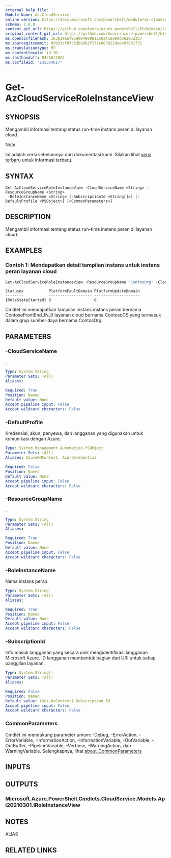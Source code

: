 ```yaml
---
external help file: ''
Module Name: Az.CloudService
online version: https://docs.microsoft.com/powershell/module/az.cloudservice/get-azcloudserviceroleinstanceview
schema: 2.0.0
content_git_url: https://github.com/Azure/azure-powershell/blob/main/src/CloudService/help/Get-AzCloudServiceRoleInstanceView.md
original_content_git_url: https://github.com/Azure/azure-powershell/blob/main/src/CloudService/help/Get-AzCloudServiceRoleInstanceView.md
ms.openlocfilehash: 163b1eaaf85e00498881250af1ed09d0e29523b7
ms.sourcegitcommit: dcb33efdfc53ba0b2f271e883021de84878d1f31
ms.translationtype: MT
ms.contentlocale: id-ID
ms.lasthandoff: 04/18/2022
ms.locfileid: "143364617"
---
```

# Get-AzCloudServiceRoleInstanceView

## SYNOPSIS
Mengambil informasi tentang status run-time instans peran di layanan cloud.

> [!NOTE]
>Ini adalah versi sebelumnya dari dokumentasi kami. Silakan lihat [versi terbaru](/powershell/module/az.cloudservice/get-azcloudserviceroleinstanceview) untuk informasi terbaru.

## SYNTAX

```
Get-AzCloudServiceRoleInstanceView -CloudServiceName <String> -ResourceGroupName <String>
 -RoleInstanceName <String> [-SubscriptionId <String[]>] [-DefaultProfile <PSObject>] [<CommonParameters>]
```

## DESCRIPTION
Mengambil informasi tentang status run-time instans peran di layanan cloud.

## EXAMPLES

### Contoh 1: Mendapatkan detail tampilan instans untuk instans peran layanan cloud
```powershell
Get-AzCloudServiceRoleInstanceView -ResourceGroupName "ContosOrg" -CloudServiceName "ContosoCS" -RoleInstanceName "ContosoFrontEnd_IN_0"
```

```output
Statuses           PlatformFaultDomain PlatformUpdateDomain
--------           ------------------- --------------------
{RoleStateStarted} 0                   0
```

Cmdlet ini mendapatkan tampilan instans instans peran bernama ContosoFrontEnd_IN_0 layanan cloud bernama ContosoCS yang termasuk dalam grup sumber daya bernama ContosOrg.

## PARAMETERS

### -CloudServiceName
.

```yaml
Type: System.String
Parameter Sets: (All)
Aliases:

Required: True
Position: Named
Default value: None
Accept pipeline input: False
Accept wildcard characters: False
```

### -DefaultProfile
Kredensial, akun, penyewa, dan langganan yang digunakan untuk komunikasi dengan Azure.

```yaml
Type: System.Management.Automation.PSObject
Parameter Sets: (All)
Aliases: AzureRMContext, AzureCredential

Required: False
Position: Named
Default value: None
Accept pipeline input: False
Accept wildcard characters: False
```

### -ResourceGroupName
.

```yaml
Type: System.String
Parameter Sets: (All)
Aliases:

Required: True
Position: Named
Default value: None
Accept pipeline input: False
Accept wildcard characters: False
```

### -RoleInstanceName
Nama instans peran.

```yaml
Type: System.String
Parameter Sets: (All)
Aliases:

Required: True
Position: Named
Default value: None
Accept pipeline input: False
Accept wildcard characters: False
```

### -SubscriptionId
Info masuk langganan yang secara unik mengidentifikasi langganan Microsoft Azure.
ID langganan membentuk bagian dari URI untuk setiap panggilan layanan.

```yaml
Type: System.String[]
Parameter Sets: (All)
Aliases:

Required: False
Position: Named
Default value: (Get-AzContext).Subscription.Id
Accept pipeline input: False
Accept wildcard characters: False
```

### CommonParameters
Cmdlet ini mendukung parameter umum: -Debug, -ErrorAction, -ErrorVariable, -InformationAction, -InformationVariable, -OutVariable, -OutBuffer, -PipelineVariable, -Verbose, -WarningAction, dan -WarningVariable. Selengkapnya, lihat [about_CommonParameters](http://go.microsoft.com/fwlink/?LinkID=113216)

## INPUTS

## OUTPUTS

### Microsoft.Azure.PowerShell.Cmdlets.CloudService.Models.Api20210301.IRoleInstanceView

## NOTES

ALIAS

## RELATED LINKS

